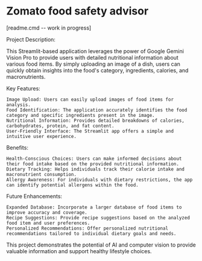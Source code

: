 # Zomato food safety advisor

[readme.cmd -- work in progress]

Project Description:

This Streamlit-based application leverages the power of Google Gemini Vision Pro to provide users with detailed nutritional information about various food items. By simply uploading an image of a dish, users can quickly obtain insights into the food's category, ingredients, calories, and macronutrients.

Key Features:

    Image Upload: Users can easily upload images of food items for analysis.
    Food Identification: The application accurately identifies the food category and specific ingredients present in the image.
    Nutritional Information: Provides detailed breakdowns of calories, carbohydrates, protein, and fat content.
    User-Friendly Interface: The Streamlit app offers a simple and intuitive user experience.

Benefits:

    Health-Conscious Choices: Users can make informed decisions about their food intake based on the provided nutritional information.
    Dietary Tracking: Helps individuals track their calorie intake and macronutrient consumption.
    Allergy Awareness: For individuals with dietary restrictions, the app can identify potential allergens within the food.

Future Enhancements:

    Expanded Database: Incorporate a larger database of food items to improve accuracy and coverage.
    Recipe Suggestions: Provide recipe suggestions based on the analyzed food item and user preferences.
    Personalized Recommendations: Offer personalized nutritional recommendations tailored to individual dietary goals and needs.

This project demonstrates the potential of AI and computer vision to provide valuable information and support healthy lifestyle choices.
 
